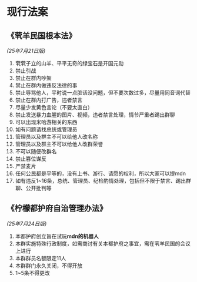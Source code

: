 # 现行法案
## 《茕羊民国根本法》
*(25年7月21日版)*  
1. 茕茕孑立的山羊、平平无奇的绿宝石是开国元勋  
2. 禁止引战  
3. 禁止在群内吵架  
4. 禁止在群内做违反法律的事  
5. 禁止辱骂他人，平时说一点脏话没问题，但不要次数过多，尽量用同音词代替  
6. 禁止在群内打广告，违者禁言  
7. 尽量少发黄色言论（不要太直白）  
8. 禁止发送暴力血腥的图片、视频，违者禁言处理，情节严重者踢出群聊  
9. 可以出现米哈游相关的东西  
10. 如有问题请找总统或管理员  
11. 管理员以及群主不可以给他人改名称  
12. 管理员以及群主不可以给他人改群荣誉  
13. 不可以随便改群名  
14. 禁止篡位谋反  
15. 严禁麦片  
16. 任何公民都是平等的，没有上书、游行、请愿的权利，所以大家可以提mdn  
17. 如有违反1~16条，总统、管理员、纪检酌情处理，包括但不限于禁言、踢出群聊、公开批判等  
## 《柠檬都护府自治管理办法》
*(25年7月24日版)*  
1. 本都护府创立旨在试玩**mdn的机器人**  
2. 本群实施特殊行政制度，如需商讨有关本都护府之事宜，需在茕羊民国的会议上进行  
3. 本群群员名额限定11人  
4. 本群群门永久关闭，不得开放  
5. 1~5条不得更改   
